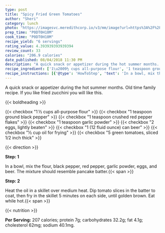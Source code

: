 ```yaml
---
type: post
title: "Spicy Fried Green Tomatoes"
author: "Sheri"
category: lunch
photo: "https://imagesvc.meredithcorp.io/v3/mm/image?url=https%3A%2F%2Fstatic.onecms.io%2Fwp-content%2Fuploads%2Fsites%2F43%2F2020%2F09%2F01%2FSpicy_Fried_Green_Tomatoes_015-2000.jpg"
prep_time: "P0DT0H10M"
cook_time: "P0DT0H10M"
recipe_yield: "6 servings"
rating_value: 4.393939393939394
review_count: 33
calories: "206.9 calories"
date_published: 08/04/2018 11:30 PM
description: "A quick snack or appetizer during the hot summer months. Old time family recipe. If you like fried zucchini you will like this."
recipe_ingredient: ['1\u2009½ cups all-purpose flour', '1 teaspoon ground black pepper', '1 teaspoon crushed red pepper flakes', '1 teaspoon garlic powder', '2 eggs, lightly beaten', '1 (12 fluid ounce) can beer', '½ cup oil for frying', '5 green tomatoes, sliced 1/2 inch thick']
recipe_instructions: [{'@type': 'HowToStep', 'text': 'In a bowl, mix the flour, black pepper, red pepper, garlic powder, eggs, and beer. The mixture should resemble pancake batter.\n'}, {'@type': 'HowToStep', 'text': 'Heat the oil in a skillet over medium heat. Dip tomato slices in the batter to coat, then fry in the skillet 5 minutes on each side, until golden brown. Eat while hot.\n'}]
---
```


A quick snack or appetizer during the hot summer months. Old time family recipe. If you like fried zucchini you will like this. 

{{< boldheading >}}

{{< checkbox "1 ½ cups all-purpose flour" >}}
{{< checkbox "1 teaspoon ground black pepper" >}}
{{< checkbox "1 teaspoon crushed red pepper flakes" >}}
{{< checkbox "1 teaspoon garlic powder" >}}
{{< checkbox "2  eggs, lightly beaten" >}}
{{< checkbox "1 (12 fluid ounce) can beer" >}}
{{< checkbox "½ cup oil for frying" >}}
{{< checkbox "5  green tomatoes, sliced 1/2 inch thick" >}}


{{< direction >}}

**Step: 1**

In a bowl, mix the flour, black pepper, red pepper, garlic powder, eggs, and beer. The mixture should resemble pancake batter.{{< span >}}

**Step: 2**

Heat the oil in a skillet over medium heat. Dip tomato slices in the batter to coat, then fry in the skillet 5 minutes on each side, until golden brown. Eat while hot.{{< span >}}

{{< nutrition >}}

**Per Serving:** 207 calories; protein 7g; carbohydrates 32.2g; fat 4.1g; cholesterol 62mg; sodium 40.1mg.